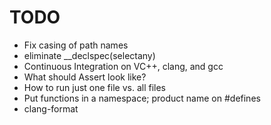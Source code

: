 # TODO

- Fix casing of path names
- eliminate __declspec(selectany)
- Continuous Integration on VC++, clang, and gcc
- What should Assert look like?
- How to run just one file vs. all files
- Put functions in a namespace; product name on #defines
- clang-format